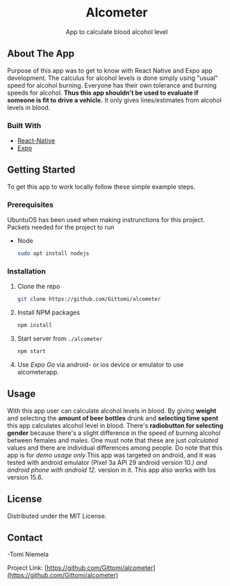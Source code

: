
<div id="top"></div>

<br />
<div align="center">
  <h1 align="center">Alcometer</h1>
   <p align="center">
    App to calculate blood alcohol level
    <br />
  </p>
</div>

## About The App

Purpose of this app was to get to know with React Native and Expo app development. The calculus for alcohol levels is done simply using "usual" speed for alcohol burning. Everyone has their own tolerance and burning speeds for alcohol. **Thus this app shouldn't be used to evaluate if someone is fit to drive a vehicle.** It only gives lines/estimates from alcohol levels in blood.

### Built With

* [React-Native](https://reactnative.dev/)
* [Expo](https://expo.dev/)


## Getting Started

To get this app to work locally follow these simple example steps.

### Prerequisites

UbuntuOS has been used when making instrunctions for this project.
Packets needed for the project to run
* Node
  ```sh
  sudo apt install nodejs
  ```

### Installation
 
1. Clone the repo
   ```sh
   git clone https://github.com/Gittomi/alcometer
   ```
2. Install NPM packages
   ```sh
   npm install
   ```
3. Start server from `./alcometer`
   ```sh
   npm start
   ```
4. Use _Expo Go_ via android- or ios device or emulator to use alcometerapp.

## Usage

With this app user can calculate alcohol levels in blood. By giving **weight** and selecting the **amount of beer bottles** drunk and **selecting time spent** this app calculates alcohol level in blood. There's **radiobutton for selecting gender** because there's a slight difference in the speed of burning alcohol between females and males. One must note that these are just _calculated_ values and there are individual differences among people. Do note that this app is for _demo usage only_.This app was targeted on android, and it was tested with android emulator (Pixel 3a API 29 android version 10.*) and android phone with android 12.* version in it. This app also works with Ios version 15.6.

## License

Distributed under the MIT License.

## Contact

-Tomi Niemela 

Project Link: [https://github.com/Gittomi/alcometer](https://github.com/Gittomi/alcometer)

